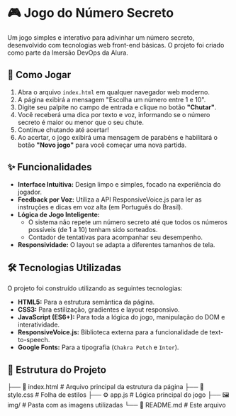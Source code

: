 # 🎮 Jogo do Número Secreto

Um jogo simples e interativo para adivinhar um número secreto, desenvolvido com tecnologias web front-end básicas. O projeto foi criado como parte da Imersão DevOps da Alura.

## 🚀 Como Jogar

1.  Abra o arquivo `index.html` em qualquer navegador web moderno.
2.  A página exibirá a mensagem "Escolha um número entre 1 e 10".
3.  Digite seu palpite no campo de entrada e clique no botão **"Chutar"**.
4.  Você receberá uma dica por texto e voz, informando se o número secreto é maior ou menor que o seu chute.
5.  Continue chutando até acertar!
6.  Ao acertar, o jogo exibirá uma mensagem de parabéns e habilitará o botão **"Novo jogo"** para você começar uma nova partida.

## ✨ Funcionalidades

-   **Interface Intuitiva:** Design limpo e simples, focado na experiência do jogador.
-   **Feedback por Voz:** Utiliza a API ResponsiveVoice.js para ler as instruções e dicas em voz alta (em Português do Brasil).
-   **Lógica de Jogo Inteligente:**
    -   O sistema não repete um número secreto até que todos os números possíveis (de 1 a 10) tenham sido sorteados.
    -   Contador de tentativas para acompanhar seu desempenho.
-   **Responsividade:** O layout se adapta a diferentes tamanhos de tela.

## 🛠️ Tecnologias Utilizadas

O projeto foi construído utilizando as seguintes tecnologias:

-   **HTML5:** Para a estrutura semântica da página.
-   **CSS3:** Para estilização, gradientes e layout responsivo.
-   **JavaScript (ES6+):** Para toda a lógica do jogo, manipulação do DOM e interatividade.
-   **ResponsiveVoice.js:** Biblioteca externa para a funcionalidade de text-to-speech.
-   **Google Fonts:** Para a tipografia (`Chakra Petch` e `Inter`).

## 📂 Estrutura do Projeto
├── 📄 index.html # Arquivo principal da estrutura da página
├── 🎨 style.css # Folha de estilos
├── ⚙️ app.js # Lógica principal do jogo
├── 🖼️ img/ # Pasta com as imagens utilizadas
└── 📄 README.md # Este arquivo
